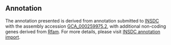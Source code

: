 

Annotation
----------

The annotation presented is derived from annotation submitted to
[INSDC](http://www.insdc.org) with the assembly accession
[GCA\_000259975.2](http://www.ebi.ac.uk/ena/data/view/GCA_000259975.2),
with additional non-coding genes derived from
[Rfam](http://rfam.xfam.org/). For more details, please visit [INSDC
annotation
import](http://ensemblgenomes.org/info/data/insdc_annotation).
